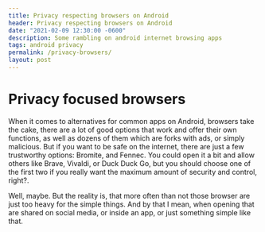 ```yaml
---
title: Privacy respecting browsers on Android
header: Privacy respecting browsers on Android
date: "2021-02-09 12:30:00 -0600"
description: Some rambling on android internet browsing apps
tags: android privacy
permalink: /privacy-browsers/
layout: post
---
```


# Privacy focused browsers 

When it comes to alternatives for common apps on Android, browsers take the cake, there are a lot of good options that work and offer their own functions, as well as dozens of them which are forks with ads, or simply malicious.
But if you want to be safe on the internet, there are just a few trustworthy options: Bromite, and Fennec.
You could open it a bit and allow others like Brave, Vivaldi, or Duck Duck Go, but you should choose one of the first two if you really want the maximum amount of security and control, right?.

Well, maybe. But the reality is, that more often than not those browser are just too heavy for the simple things. And by that I mean, when opening that are shared on social media, or inside an app, or just something simple like that. 

